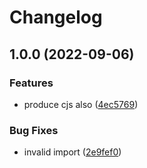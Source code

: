 # Changelog

## 1.0.0 (2022-09-06)


### Features

* produce cjs also ([4ec5769](https://github.com/nhedger/lv95/commit/4ec5769504c8df9360b917fc394c6013bfed5a75))


### Bug Fixes

* invalid import ([2e9fef0](https://github.com/nhedger/lv95/commit/2e9fef052048f2b564f0fa9ad4821dec7d248b90))
